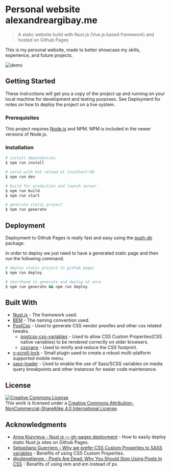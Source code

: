 # Personal website alexandreargibay.me

> A static website build with Nuxt.js (Vue.js based framework) and hosted on Github Pages


This is my personal website, made to better showcase my skills, experience, and future projects.


![demo](https://alexandreargibay.me/page_preview.png)


## Getting Started

These instructions will get you a copy of the project up and running on your local machine for development and testing purposes. See Deployment for notes on how to deploy the project on a live system.

### Prerequisites

This project requires [Node.js](https://nodejs.org/) and NPM. NPM is included in the newer versions of Node.js.

### Installation

``` bash
# install dependencies
$ npm run install

# serve with hot reload at localhost:80
$ npm run dev

# build for production and launch server
$ npm run build
$ npm run start

# generate static project
$ npm run generate
```


## Deployment

Deployment to Github Pages is really fast and easy using the [push-dir](https://github.com/L33T-KR3W/push-dir) package. 

In order to deploy we just need to have a generated static page and then run the following command.

``` bash
# deploy static project to github pages
$ npm run deploy

# shorthand to generate and deploy at once
$ npm run generate && npm run deploy

```

## Built With

* [Nuxt.js](https://nuxtjs.org/guide) - The framework used.
* [BEM](https://en.bem.info/methodology/) - The naming convention used.
* [PostCss](https://github.com/postcss/postcss) - Used to generate CSS vendor prexifes and other css related tweaks.
    * [postcss-css-variables](https://github.com/MadLittleMods/postcss-css-variables) - Used to allow CSS Custom Properties(CSS native variables) to be rendered correctly on older browsers.
    * [cssnano](https://cssnano.co/) - Used to minify and reduce the CSS footprint.
* [v-scroll-lock](https://github.com/phegman/v-scroll-lock) - Small plugin used to create a robust multi-platform supported mobile menu.
* [sass-loader](https://github.com/webpack-contrib/sass-loader) - Used to enable the use of Sass/SCSS variables on media query breakpoints and other instances for easier code maintenance.

## License

<a rel="license" href="http://creativecommons.org/licenses/by-nc-sa/4.0/"><img alt="Creative Commons License" style="border-width:0" src="https://i.creativecommons.org/l/by-nc-sa/4.0/88x31.png" /></a><br />This work is licensed under a <a rel="license" href="http://creativecommons.org/licenses/by-nc-sa/4.0/">Creative Commons Attribution-NonCommercial-ShareAlike 4.0 International License</a>.

## Acknowledgments

* [Anna Kozyreva - Nuxt.js — gh-pages deployment](https://medium.com/@kozyreva.hanna/nuxt-js-gh-pages-deployment-73b88aa3aa65) - How to easily deploy static Nuxt.js sites on Github Pages.
* [Sebastiano Guerriero - Why we prefer CSS Custom Properties to SASS variables](https://codyhouse.co/blog/post/css-custom-properties-vs-sass-variables) - Benefits of using CSS Custom Properties.
* [@julienetienne - Pixels Are Dead: Why You Should Stop Using Pixels In CSS](https://medium.com/@julienetienne/pixels-are-dead-faa87cd8c8b9) - Benefits of using rem and em instead of px.